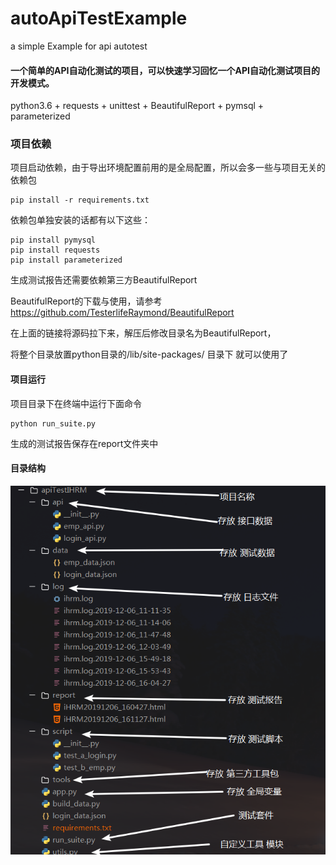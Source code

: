 # autoApiTestExample
a simple Example for api autotest

#### 一个简单的API自动化测试的项目，可以快速学习回忆一个API自动化测试项目的开发模式。

python3.6 + requests + unittest + BeautifulReport + pymsql + parameterized



### 项目依赖

项目启动依赖，由于导出环境配置前用的是全局配置，所以会多一些与项目无关的依赖包

```
pip install -r requirements.txt
```



依赖包单独安装的话都有以下这些：

```
pip install pymysql
pip install requests
pip install parameterized
```



生成测试报告还需要依赖第三方BeautifulReport

BeautifulReport的下载与使用，请参考<https://github.com/TesterlifeRaymond/BeautifulReport> 

在上面的链接将源码拉下来，解压后修改目录名为BeautifulReport，

将整个目录放置python目录的/lib/site-packages/ 目录下 就可以使用了



#### 项目运行

项目目录下在终端中运行下面命令

```
python run_suite.py
```

生成的测试报告保存在report文件夹中



#### 目录结构

![目录结构](.\目录结构.png)